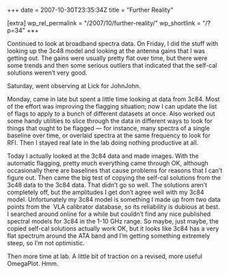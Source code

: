 +++
date = 2007-10-30T23:35:34Z
title = "Further Reality"

[extra]
wp_rel_permalink = "/2007/10/further-reality/"
wp_shortlink = "/?p=34"
+++

Continued to look at broadband spectra data. On Friday, I did the stuff with
looking up the 3c48 model and looking at the antenna gains that I was getting
out. The gains were usually pretty flat over time, but there were some trends
and then some serious outliers that indicated that the self-cal solutions
weren’t very good.

Saturday, went observing at Lick for JohnJohn.

Monday, came in late but spent a little time looking at data from 3c84. Most
of the effort was improving the flagging situation; now I can update the list
of flags to apply to a bunch of different datasets at once. Also worked out
some handy utilities to slice through the data in different ways to look for
things that ought to be flagged — for instance, many spectra of a single
baseline over time, or overlaid spectra at the same frequency to look for RFI.
Then I stayed real late in the lab doing nothing productive at all.

Today I actually looked at the 3c84 data and made images. With the automatic
flagging, pretty much everything came through OK, although occasionally there
are baselines that cause problems for reasons that I can’t figure out. Then
came the big test of copying the self-cal solutions from the 3c48 data to the
3c84 data. That didn’t go so well. The solutions aren’t completely off, but
the amplitudes I get don’t agree well with my 3c84 model. Unfortunately my
3c84 model is something I made up from two data points from the  VLA
calibrator database, so its reliability is dubious at best. I searched around
online for a while but couldn’t find any nice published spectral models for
3c84 in the 1-10 GHz range. So maybe, just maybe, the copied self-cal
solutions actually work OK, but it looks like 3c84 has a very flat spectrum
around the ATA band and I’m getting something extremely steep, so I’m not
optimistic.

Then more time at lab. A little bit of traction on a revised, more useful
OmegaPlot. Hmm.
